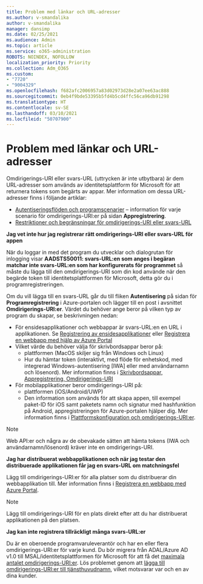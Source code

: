 ```yaml
---
title: Problem med länkar och URL-adresser
ms.author: v-smandalika
author: v-smandalika
manager: dansimp
ms.date: 02/25/2021
ms.audience: Admin
ms.topic: article
ms.service: o365-administration
ROBOTS: NOINDEX, NOFOLLOW
localization_priority: Priority
ms.collection: Adm_O365
ms.custom:
- "7720"
- "9004329"
ms.openlocfilehash: f682afc2006957a83d02973d28e2a07ee63ac888
ms.sourcegitcommit: 0eb4f9bde53395b5fd4b5cd4ffc56ca96db91298
ms.translationtype: HT
ms.contentlocale: sv-SE
ms.lasthandoff: 03/10/2021
ms.locfileid: "50707900"
---
```

# <a name="issues-with-links-and-urls"></a>Problem med länkar och URL-adresser

Omdirigerings-URI eller svars-URL (uttrycken är inte utbytbara) är dem URL-adresser som används av identitetsplattform för Microsoft för att returnera tokens som begärts av appar. Mer information om dessa URL-adresser finns i följande artiklar:

- [Autentiseringsflöden och programscenarier](https://docs.microsoft.com/azure/active-directory/develop/authentication-flows-app-scenarios) – information för varje scenario för omdirigerings-URI:er på sidan **Appregistrering**.
- [Restriktioner och begränsningar för omdirigerings-URI eller svars-URL](https://docs.microsoft.com/azure/active-directory/develop/reply-url)

**Jag vet inte hur jag registrerar rätt omdirigerings-URI eller svars-URL för appen**

När du loggar in med det program du utvecklar och dialogrutan för inlogging visar **AADSTS50011: svars-URL:en som anges i begäran matchar inte svars-URL:en som har konfigurerats för programmet <your app ID>** så måste du lägga till den omdirigerings-URI som din kod använde när den begärde token till identitetsplattformen för Microsoft, detta gör du i programregistreringen.

Om du vill lägga till en svars-URL går du till fliken **Autentisering** på sidan för **Programregistrering** i Azure-portalen och lägger till en post i avsnittet **Omdirigerings-URI:er**. Värdet du behöver ange beror på vilken typ av program du skapar, se beskrivningen nedan:

- För ensidesapplikationer och webbappar är svars-URL:en en URL i applikationen. Se [Registrering av ensidesapplikationer](https://docs.microsoft.com/azure/active-directory/develop/scenario-spa-app-registration#register-a-redirect-uri) eller [Registrera en webbapp med hjälp av Azure Portal](https://docs.microsoft.com/azure/active-directory/develop/scenario-web-app-sign-user-app-registration?tabs=aspnetcore#register-an-app-using-azure-portal)
- Vilket värde du behöver välja för skrivbordsappar beror på:
    - plattformen (MacOS skiljer sig från Windows och Linux)
    - Hur du hämtar token (interaktivt, med flöde för enhetskod, med integrerad Windows-autentisering [IWA] eller med användarnamn och lösenord).
    Mer information finns i [Skrivbordsappar, Appregistrering, Omdirigerings-URI](https://docs.microsoft.com/azure/active-directory/develop/scenario-desktop-app-registration#redirect-uris)
- För mobilapplikationer beror omdirigerings-URI på:
    - plattformen (iOS/Android/UWP)
    - Den information som används för att skapa appen, till exempel paket-ID för iOS samt paketets namn och signatur med hashfunktion på Android, appregistreringen för Azure-portalen hjälper dig. Mer information finns i [Plattformskonfiguration och omdirigerings-URI:er](https://docs.microsoft.com/azure/active-directory/develop/scenario-mobile-app-registration#platform-configuration-and-redirect-uris).

> [!NOTE]
> Web API:er och några av de obevakade sätten att hämta tokens (IWA och användarnamn/lösenord) kräver inte en omdirigerings-URI.

**Jag har distribuerat webbapplikationen och när jag testar den distribuerade applikationen får jag en svars-URL om matchningsfel**

Lägg till omdirigerings-URI:er för alla platser som du distribuerar din webbapplikation till. Mer information finns i [Registrera en webbapp med Azure Portal](https://docs.microsoft.com/azure/active-directory/develop/scenario-web-app-sign-user-app-registration).

> [!NOTE]
> Lägg till omdirigerings-URI för en plats direkt efter att du har distribuerat applikationen på den platsen.

**Jag kan inte registrera tillräckligt många svars-URL:er**

Du är en oberoende programvaruleverantör och har en eller flera omdirigerings-URI:er för varje kund. Du bör migrera från ADAL/Azure AD v1.0 till MSAL/identitetsplattformen för Microsoft för att få det [maximala antalet omdirigerings-URI:er](https://docs.microsoft.com/azure/active-directory/develop/reply-url#maximum-number-of-redirect-uris). Lös problemet genom att [lägga till omdirigerings-URI:er till tjänsthuvudnamn](https://docs.microsoft.com/azure/active-directory/develop/reply-url#add-redirect-uris-to-service-principals), vilket motsvarar var och en av dina kunder.
